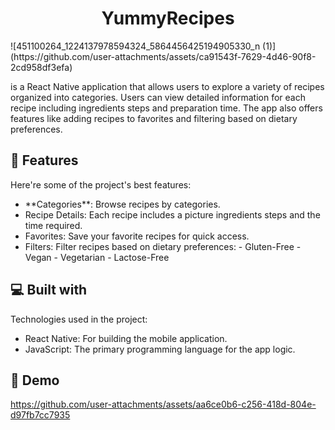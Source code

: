 <h1 align="center" id="title">YummyRecipes</h1>


<p>![451100264_1224137978594324_5864456425194905330_n (1)](https://github.com/user-attachments/assets/ca91543f-7629-4d46-90f8-2cd958df3efa)</p>

<p id="description">is a React Native application that allows users to explore a variety of recipes organized into categories. Users can view detailed information for each recipe including ingredients steps and preparation time. The app also offers features like adding recipes to favorites and filtering based on dietary preferences.</p>

  
  
<h2>🧐 Features</h2>

Here're some of the project's best features:

*   \*\*Categories\*\*: Browse recipes by categories.
*   Recipe Details: Each recipe includes a picture ingredients steps and the time required.
*   Favorites: Save your favorite recipes for quick access.
*   Filters: Filter recipes based on dietary preferences: - Gluten-Free - Vegan - Vegetarian - Lactose-Free

  
  
<h2>💻 Built with</h2>

Technologies used in the project:

*   React Native: For building the mobile application.
*   JavaScript: The primary programming language for the app logic.
  <h2>🚀 Demo </h2>
  

https://github.com/user-attachments/assets/aa6ce0b6-c256-418d-804e-d97fb7cc7935

